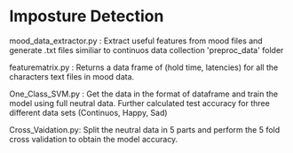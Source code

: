 # Imposture Detection



mood_data_extractor.py : Extract useful features from mood files and generate .txt files similiar to continuos data collection 'preproc_data' folder  

featurematrix.py : Returns a data frame of (hold time, latencies) for all the characters text files in mood data. 

One_Class_SVM.py : Get the data in the format of dataframe and train the model using full neutral data. Further calculated test accuracy for three different data sets (Continuos, Happy, Sad)

Cross_Vaidation.py: Split the neutral data in 5 parts and perform the 5 fold cross validation to obtain the model accuracy.
